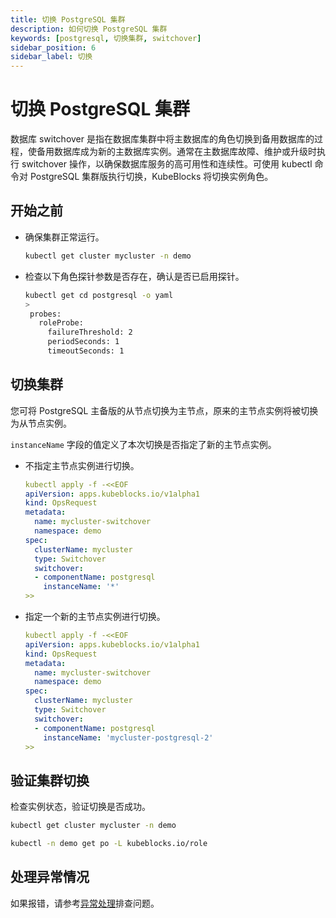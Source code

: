 ```yaml
---
title: 切换 PostgreSQL 集群
description: 如何切换 PostgreSQL 集群
keywords: [postgresql, 切换集群, switchover]
sidebar_position: 6
sidebar_label: 切换
---
```


# 切换 PostgreSQL 集群

数据库 switchover 是指在数据库集群中将主数据库的角色切换到备用数据库的过程，使备用数据库成为新的主数据库实例。通常在主数据库故障、维护或升级时执行 switchover 操作，以确保数据库服务的高可用性和连续性。可使用 kubectl 命令对 PostgreSQL 集群版执行切换，KubeBlocks 将切换实例角色。

## 开始之前

* 确保集群正常运行。
  
  ```bash
  kubectl get cluster mycluster -n demo
  ```

* 检查以下角色探针参数是否存在，确认是否已启用探针。

   ```bash
   kubectl get cd postgresql -o yaml
   >
    probes:
      roleProbe:
        failureThreshold: 2
        periodSeconds: 1
        timeoutSeconds: 1
   ```

## 切换集群

您可将 PostgreSQL 主备版的从节点切换为主节点，原来的主节点实例将被切换为从节点实例。

`instanceName` 字段的值定义了本次切换是否指定了新的主节点实例。

* 不指定主节点实例进行切换。

  ```yaml
  kubectl apply -f -<<EOF
  apiVersion: apps.kubeblocks.io/v1alpha1
  kind: OpsRequest
  metadata:
    name: mycluster-switchover
    namespace: demo
  spec:
    clusterName: mycluster
    type: Switchover
    switchover:
    - componentName: postgresql
      instanceName: '*'
  >>
  ```

* 指定一个新的主节点实例进行切换。

  ```yaml
  kubectl apply -f -<<EOF
  apiVersion: apps.kubeblocks.io/v1alpha1
  kind: OpsRequest
  metadata:
    name: mycluster-switchover
    namespace: demo
  spec:
    clusterName: mycluster
    type: Switchover
    switchover:
    - componentName: postgresql
      instanceName: 'mycluster-postgresql-2'
  >>
  ```

## 验证集群切换

检查实例状态，验证切换是否成功。

```bash
kubectl get cluster mycluster -n demo

kubectl -n demo get po -L kubeblocks.io/role 
```

## 处理异常情况

如果报错，请参考[异常处理](./../../handle-an-exception/handle-a-cluster-exception.md)排查问题。
